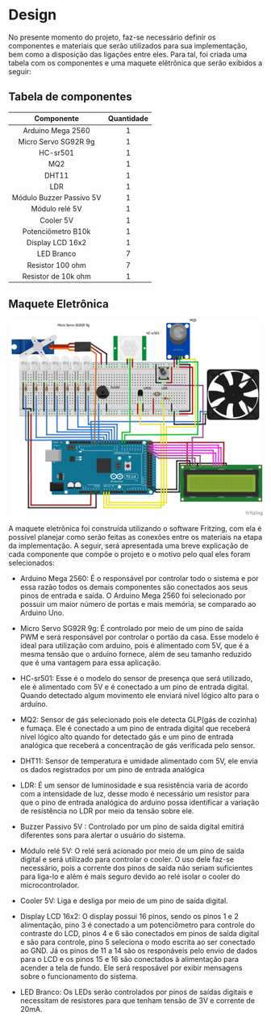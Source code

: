 # Design

No presente momento do projeto, faz-se necessário definir os componentes e materiais que serão utilizados para sua implementação, bem como a disposição das ligações entre eles. Para tal, foi criada uma tabela com os componentes e uma maquete elêtrônica que serão exibidos a seguir:
 
 ## Tabela de componentes
 
Componente | Quantidade 
:-----------:|:-------------:
Arduino Mega 2560 |   1
Micro Servo SG92R 9g |   1
HC-sr501 |   1
MQ2 |   1
DHT11 |   1
LDR |   1
Módulo Buzzer Passivo 5V |   1
Módulo relé 5V |   1
Cooler 5V  |   1
Potenciômetro B10k |   1
Display LCD 16x2 |   1
LED Branco |   7
Resistor 100 ohm |   7
Resistor de 10k ohm |   1

## Maquete Eletrônica

![Maquete_Eletrônica](./Imagens/design.png)

A maquete eletrônica foi construída utilizando o software Fritzing, com ela é possível planejar como serão feitas as conexões entre os materiais na etapa da implementação. A seguir, será apresentada uma breve explicação de cada componente que compõe o projeto e o motivo pelo qual eles foram selecionados:

* Arduino Mega 2560: É o responsável por controlar todo o sistema e por essa razão todos os demais componentes são conectados aos seus pinos de entrada e saída. O Arduino Mega 2560 foi selecionado por possuir um maior número de portas e mais memória, se comparado ao Arduino Uno.

* Micro Servo SG92R 9g: É controlado por meio de um pino de saída PWM e será responsável por controlar o portão da casa. Esse modelo é ideal para utilização com arduino, pois é alimentado com 5V, que é a mesma tensão que o arduino fornece, além de seu tamanho reduzido que é uma vantagem para essa aplicação.

* HC-sr501: Esse é o modelo do sensor de presença que será utilizado, ele é alimentado com 5V e é conectado a um pino de entrada digital. Quando detectado algum movimento ele enviará nível lógico alto para o arduíno.

* MQ2: Sensor de gás selecionado pois ele detecta GLP(gás de cozinha) e fumaça. Ele é conectado a um pino de entrada digital que receberá nível lógico alto quando for detectado gás e um pino de entrada analógica que receberá a concentração de gás verificada pelo sensor.

* DHT11: Sensor de temperatura e umidade alimentado com 5V, ele envia os dados registrados por um pino de entrada analógica

* LDR: É um sensor de luminosidade e sua resistência varia de acordo com a intensidade de luz, desse modo é necessário um resistor para que o pino de entrada analógica do arduino possa identificar a variação de resistência no LDR por meio da tensão sobre ele. 

* Buzzer Passivo 5V : Controlado por um pino de saída digital emitirá diferentes sons para alertar o usuário do sistema.

* Módulo relé 5V: O relé será acionado por meio de um pino de saída digital e será utilizado para controlar o cooler. O uso dele faz-se necessário, pois a corrente dos pinos de saída não seriam suficientes para liga-lo e além é mais seguro devido ao relé isolar o cooler do microcontrolador.

* Cooler 5V: Liga e desliga por meio de um pino de saída digital.

* Display LCD 16x2: O display possui 16 pinos, sendo os pinos 1 e 2 alimentação, pino 3 é conectado a um potenciômetro para controle do contraste do LCD, pinos 4 e 6 são conectados em pinos de saída digital e são para controle, pino 5 seleciona o modo escrita ao ser conectado ao GND. Já os pinos de 11 a 14 são os responáveis pelo envio de dados para o LCD e os pinos 15 e 16 são conectados à alimentação para acender a tela de fundo. Ele será resposável por exibir mensagens sobre o funcionamento do sistema.  

* LED Branco: Os LEDs serão controlados por pinos de saídas digitais e necessitam de resistores para que tenham tensão de 3V e corrente de 20mA.


